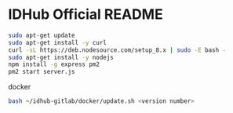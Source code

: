 # IDHub Official README #

```bash
sudo apt-get update
sudo apt-get install -y curl
curl -sL https://deb.nodesource.com/setup_8.x | sudo -E bash -
sudo apt-get install -y nodejs
npm install -g express pm2
pm2 start server.js
```

docker
```bash
bash ~/idhub-gitlab/docker/update.sh <version number>
```
